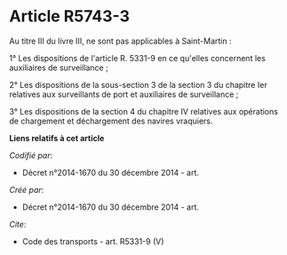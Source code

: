 # Article R5743-3

Au titre III du livre III, ne sont pas applicables à Saint-Martin : 

1° Les dispositions de l'article R. 5331-9 en ce qu'elles concernent les auxiliaires de surveillance ; 

2° Les dispositions de la sous-section 3 de la section 3 du chapitre Ier relatives aux surveillants de port et auxiliaires de
surveillance ; 

3° Les dispositions de la section 4 du chapitre IV relatives aux opérations de chargement et déchargement des navires
vraquiers.

**Liens relatifs à cet article**

_Codifié par_:

  - Décret n°2014-1670 du 30 décembre 2014 - art.

_Créé par_:

  - Décret n°2014-1670 du 30 décembre 2014 - art.

_Cite_:

  - Code des transports - art. R5331-9 (V)
